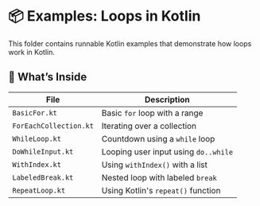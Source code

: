 # 📦 Examples: Loops in Kotlin

This folder contains runnable Kotlin examples that demonstrate how loops work in Kotlin.

## 🧪 What’s Inside

| File                  | Description                            |
|-----------------------|----------------------------------------|
| `BasicFor.kt`         | Basic `for` loop with a range          |
| `ForEachCollection.kt`| Iterating over a collection             |
| `WhileLoop.kt`        | Countdown using a `while` loop         |
| `DoWhileInput.kt`     | Looping user input using `do..while`   |
| `WithIndex.kt`        | Using `withIndex()` with a list        |
| `LabeledBreak.kt`     | Nested loop with labeled `break`       |
| `RepeatLoop.kt`       | Using Kotlin's `repeat()` function     |
